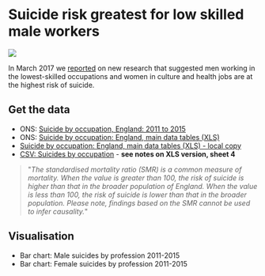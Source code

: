 # Suicide risk greatest for low skilled male workers

![](https://ichef.bbci.co.uk/news/624/cpsprodpb/4164/production/_95204761_chart_suicidesmales_birmingham.png)

In March 2017 we [reported](http://www.bbc.co.uk/news/uk-england-39303187) on new research that suggested men working in the lowest-skilled occupations and women in culture and health jobs are at the highest risk of suicide.

## Get the data

* ONS: [Suicide by occupation, England: 2011 to 2015](https://www.ons.gov.uk/peoplepopulationandcommunity/birthsdeathsandmarriages/deaths/articles/suicidebyoccupation/england2011to2015)
* ONS: [Suicide by occupation: England, main data tables (XLS)](https://www.ons.gov.uk/file?uri=/peoplepopulationandcommunity/birthsdeathsandmarriages/deaths/datasets/suicidebyoccupationenglandmaindatatables/2011to2015/dataforthecommentary.xls)
* [Suicide by occupation: England, main data tables (XLS) - local copy](https://github.com/BBC-Data-Unit/suicide-risk/blob/master/Suicide%20by%20occupation%20England%2C%20main%20data%20tables.xls)
* [CSV: Suicides by occupation](https://github.com/BBC-Data-Unit/suicide-risk/blob/master/suicides_by_occupation.csv) - **see notes on XLS version, sheet 4**

> "*The standardised mortality ratio (SMR) is a common measure of mortality. When the value is greater than 100, the risk of suicide is higher than that in the broader population of England. When the value is less than 100, the risk of suicide is lower than that in the broader population. Please note, findings based on the SMR cannot be used to infer causality.*"				

## Visualisation

* Bar chart: Male suicides by profession 2011-2015
* Bar chart: Female suicides by profession 2011-2015
